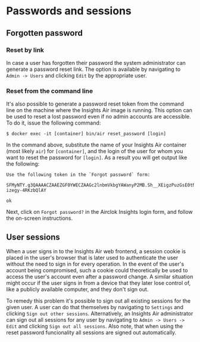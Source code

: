 # Passwords and sessions

## Forgotten password

### Reset by link

In case a user has forgotten their password the system administrator can generate a password reset link. The option
is available by navigating to `Admin -> Users` and clicking `Edit` by the appropriate user.

### Reset from the command line

It's also possible to generate a password reset token from the command line on the machine where the Insights Air image
is running. This option can be used to reset a lost password even if no admin accounts are accessible. To do it, issue
the following command:

```
$ docker exec -it [container] bin/air reset_password [login]
```

In the command above, substitute the name of your Insights Air container (most likely `air`) for `[container]`, and
the login of the user for whom you want to reset the password for `[login]`. As a result you will get output like the
following:

```
Use the following token in the `Forgot password` form:

SFMyNTY.g3QAAAACZAAEZGF0YWECZAAGc2lnbmVkbgYAWanyP2MB.Sh__XEigzPuzGsE0tN79Hxwgnuy-izegy-4RKzbQlAY

ok
```

Next, click on `Forgot password?` in the Airclok Insights login form, and follow the on-screen instructions.

## User sessions

When a user signs in to the Insights Air web frontend, a session cookie is placed in the user's browser that is later
used to authenticate the user without the need to sign in for every operation. In the event of the user's account being
compromised, such a cookie could theoretically be used to access the user's account even after a password change. A
similar situation might occur if the user signs in from a device that they later lose control of, like a publicly
available computer, and they don't sign out.

To remedy this problem it's possible to sign out all existing sessions for the given user. A user can do that themselves
by navigating to `Settings` and clicking `Sign out other sessions`. Alternatively, an Insights Air administrator can
sign out all sessions for any user by navigating to `Admin -> Users -> Edit` and clicking `Sign out all sessions`. Also
note, that when using the reset password funcionality all sessions are signed out automatically.
